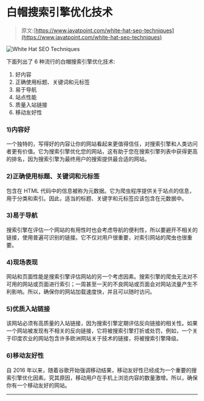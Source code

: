 # 白帽搜索引擎优化技术

> 原文:[https://www.javatpoint.com/white-hat-seo-techniques](https://www.javatpoint.com/white-hat-seo-techniques)

![White Hat SEO Techniques](../Images/104c46854e0d14845f71931ef1e7fc9d.png)

下面列出了 6 种流行的白帽搜索引擎优化技术:

1.  好内容
2.  正确使用标题、关键词和元标签
3.  易于导航
4.  站点性能
5.  质量入站链接
6.  移动友好性

### 1)内容好

一个独特的，写得好的内容让你的网站看起来更值得信任，对搜索引擎和人类访问者更有价值。它为搜索引擎优化您的网站，这有助于您在搜索引擎列表中获得更高的排名，因为搜索引擎为最终用户的搜索提供最合适的网站。

### 2)正确使用标题、关键词和元标签

包含在 HTML 代码中的信息被称为元数据。它为爬虫程序提供关于站点的信息，用于分类和索引。因此，适当的标题、关键字和元标签应该包含在元数据中。

### 3)易于导航

搜索引擎在评估一个网站的有用性时也会考虑导航的便利性，所以要避开不相关的链接，使用普遍可识别的链接。它不仅对用户很重要，对索引网站的爬虫也很重要。

### 4)现场表现

网站和页面性能是搜索引擎评估网站的另一个考虑因素。搜索引擎的爬虫无法对不可用的网站或页面进行索引；一周甚至一天的不良网站或页面会对网站流量产生不利影响。所以，确保你的网站加载速度快，并且可以随时访问。

### 5)优质入站链接

该网站必须有高质量的入站链接，因为搜索引擎定期评估反向链接的相关性。如果一个网站被发现有不相关的反向链接，它将被搜索引擎打折或处罚，例如，一个关于印度农业的网站包含许多欧洲网站关于技术的链接，将被搜索引擎降级。

### 6)移动友好性

自 2016 年以来，随着谷歌开始强调移动结果，移动友好性已经成为一个重要的搜索引擎优化因素。究其原因，移动用户在手机上浏览内容的数量激增。所以，确保你有一个移动友好的网站。

* * *